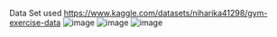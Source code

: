 Data Set used https://www.kaggle.com/datasets/niharika41298/gym-exercise-data
![image](https://github.com/user-attachments/assets/d0073c45-5a06-456e-85e5-af89077d1cf9)
![image](https://github.com/user-attachments/assets/75bae7f1-f532-412f-a0ba-14f5bdbfa795)
![image](https://github.com/user-attachments/assets/65cd7ec0-2245-4d6b-91b8-6ab20a625b6b)
